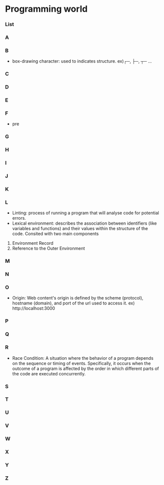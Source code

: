 # Programming world

### List

### A
### B
- box-drawing character: used to indicates structure. ex)┌─, ├─, ┬─ ...
### C
### D
### E
### F
- pre
### G
### H
### I
### J
### K
### L
- Linting: process of running a program that will analyse code for potential errors.
- Lexical environment: describes the association between identifiers (like variables and functions) and their values within the structure of the code. Consited with two main components<br>
1. Environment Record<br>
2. Reference to the Outer Environment
### M
### N
### O
- Origin: Web content's origin is defined by the scheme (protocol), hostname (domain), and port of the url used to access it. ex) http://localhost:3000
### P
### Q
### R
- Race Condition: A situation where the behavior of a program depends on the sequence or timing of events. Specifically, it occurs when the outcome of a program is affected by the order in which different parts of the code
                are executed concurrently.
### S
### T
### U
### V
### W
### X
### Y
### Z